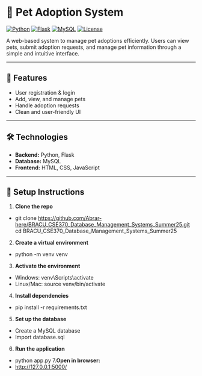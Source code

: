 # 🐾 Pet Adoption System

[![Python](https://img.shields.io/badge/Python-3.13-blue)](https://www.python.org/)
[![Flask](https://img.shields.io/badge/Flask-2.3.2-orange)](https://flask.palletsprojects.com/)
[![MySQL](https://img.shields.io/badge/MySQL-8.0-lightblue)](https://www.mysql.com/)
[![License](https://img.shields.io/badge/License-MIT-green)](LICENSE)

A web-based system to manage pet adoptions efficiently. Users can view pets, submit adoption requests, and manage pet information through a simple and intuitive interface.

---

## 🌟 Features
- User registration & login  
- Add, view, and manage pets  
- Handle adoption requests  
- Clean and user-friendly UI  

---

## 🛠 Technologies
- **Backend:** Python, Flask  
- **Database:** MySQL  
- **Frontend:** HTML, CSS, JavaScript  

---

## 🚀 Setup Instructions

1. **Clone the repo**
- git clone https://github.com/Abrar-here/BRACU_CSE370_Database_Management_Systems_Summer25.git
cd BRACU_CSE370_Database_Management_Systems_Summer25
2. **Create a virtual environment**
- python -m venv venv
3. **Activate the environment**
- Windows:
venv\Scripts\activate
- Linux/Mac:
source venv/bin/activate
4. **Install dependencies**
- pip install -r requirements.txt
5. **Set up the database**
- Create a MySQL database
- Import database.sql
6. **Run the application**
- python app.py
7.**Open in browser:**
- http://127.0.0.1:5000/



